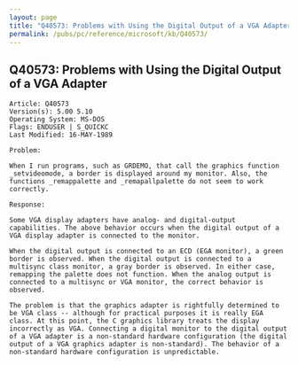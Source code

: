 ```yaml
---
layout: page
title: "Q40573: Problems with Using the Digital Output of a VGA Adapter"
permalink: /pubs/pc/reference/microsoft/kb/Q40573/
---
```


## Q40573: Problems with Using the Digital Output of a VGA Adapter

	Article: Q40573
	Version(s): 5.00 5.10
	Operating System: MS-DOS
	Flags: ENDUSER | S_QUICKC
	Last Modified: 16-MAY-1989
	
	Problem:
	
	When I run programs, such as GRDEMO, that call the graphics function
	_setvideomode, a border is displayed around my monitor. Also, the
	functions _remappalette and _remapallpalette do not seem to work
	correctly.
	
	Response:
	
	Some VGA display adapters have analog- and digital-output
	capabilities. The above behavior occurs when the digital output of a
	VGA display adapter is connected to the monitor.
	
	When the digital output is connected to an ECD (EGA monitor), a green
	border is observed. When the digital output is connected to a
	multisync class monitor, a gray border is observed. In either case,
	remapping the palette does not function. When the analog output is
	connected to a multisync or VGA monitor, the correct behavior is
	observed.
	
	The problem is that the graphics adapter is rightfully determined to
	be VGA class -- although for practical purposes it is really EGA
	class. At this point, the C graphics library treats the display
	incorrectly as VGA. Connecting a digital monitor to the digital output
	of a VGA adapter is a non-standard hardware configuration (the digital
	output of a VGA graphics adapter is non-standard). The behavior of a
	non-standard hardware configuration is unpredictable.
